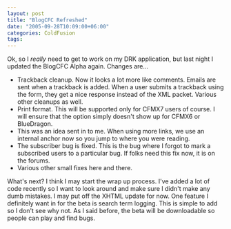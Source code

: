 ```yaml
---
layout: post
title: "BlogCFC Refreshed"
date: "2005-09-28T10:09:00+06:00"
categories: ColdFusion 
tags: 
---
```


Ok, so I <i>really</i> need to get to work on my DRK application, but last night I updated the BlogCFC Alpha again. Changes are...

<ul>
<li>Trackback cleanup. Now it looks a lot more like comments. Emails are sent when a trackback is added. When a user submits a trackback using the form, they get a nice response instead of the XML packet. Various other cleanups as well.
<li>Print format. This will be supported only for CFMX7 users of course. I will ensure that the option simply doesn't show up for CFMX6 or BlueDragon.
<li>This was an idea sent in to me. When using more links, we use an internal anchor now so you jump to where you were reading. 
<li>The subscriber bug is fixed. This is the bug where I forgot to mark a subscribed users to a particular bug. If folks need this fix now, it is on the forums. 
<li>Various other small fixes here and there.
</ul>

What's next? I think I may start the wrap up process. I've added a lot of code recently so I want to look around and make sure I didn't make any dumb mistakes. I may put off the XHTML update for now. One feature I definitely want in for the beta is search term logging. This is simple to add so I don't see why not. As I said before, the beta will be downloadable so people can play and find bugs.